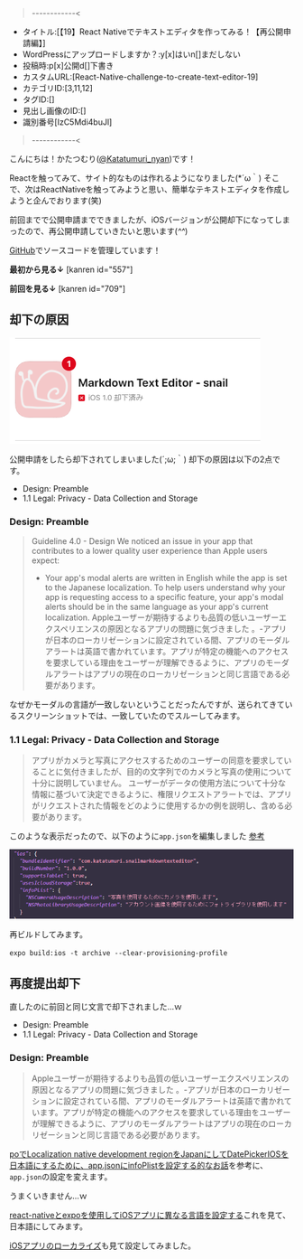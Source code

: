 >------------<
- タイトル:[【19】React Nativeでテキストエディタを作ってみる！【再公開申請編】]
- WordPressにアップロードしますか？:y[x]はいn[]まだしない
- 投稿時:p[x]公開d[]下書き
- カスタムURL:[React-Native-challenge-to-create-text-editor-19]
- カテゴリID:[3,11,12]
- タグID:[]
- 見出し画像のID:[]
- 識別番号[IzC5Mdi4buJl]
>------------<

<!-- ↓続き
[kanren id=""] -->

こんにちは！かたつむり([@Katatumuri_nyan](https://twitter.com/Katatumuri_nyan))です！

Reactを触ってみて、サイト的なものは作れるようになりました(*´ω｀)
そこで、次はReactNativeを触ってみようと思い、簡単なテキストエディタを作成しようと企んでおります(笑)

前回までで公開申請までできましたが、iOSバージョンが公開却下になってしまったので、再公開申請していきたいと思います(*^^*)

[GitHub](https://github.com/katatumuri-maimai/snail_Markdown_TextEditor)でソースコードを管理しています！

**最初から見る↓**
[kanren id="557"]

**前回を見る↓**
[kanren id="709"]


## 却下の原因
![picture 1](../../images/0ccc3f1912d073292c6c75abd6bf75eb0b7652bff145a9ea0a8180317ac4d933.png)  

公開申請をしたら却下されてしまいました(´;ω;｀)
却下の原因は以下の2点です。

- Design: Preamble
- 1.1 Legal: Privacy - Data Collection and Storage

### Design: Preamble
> Guideline 4.0 - Design
> We noticed an issue in your app that contributes to a lower quality user experience than Apple users expect:
>- Your app's modal alerts are written in English while the app is set to the Japanese localization. To help users understand why your app is requesting access to a specific feature, your app's modal alerts should be in the same language as your app's current localization.
> Appleユーザーが期待するよりも品質の低いユーザーエクスペリエンスの原因となるアプリの問題に気づきました
> 。-アプリが日本のローカリゼーションに設定されている間、アプリのモーダルアラートは英語で書かれています。アプリが特定の機能へのアクセスを要求している理由をユーザーが理解できるように、アプリのモーダルアラートはアプリの現在のローカリゼーションと同じ言語である必要があります。

なぜかモーダルの言語が一致しないということだったんですが、送られてきているスクリーンショットでは、一致していたのでスルーしてみます。

### 1.1 Legal: Privacy - Data Collection and Storage
> アプリがカメラと写真にアクセスするためのユーザーの同意を要求していることに気付きましたが、目的の文字列でのカメラと写真の使用について十分に説明していません。
> ユーザーがデータの使用方法について十分な情報に基づいて決定できるように、権限リクエストアラートでは、アプリがリクエストされた情報をどのように使用するかの例を説明し、含める必要があります。

このような表示だったので、以下のように`app.json`を編集しました
[参考](https://qiita.com/mildsummer/items/3b17cf6f80e04ad37578)

![picture 2](../../images/41cd29df3a9a27c7f31ed6743926bae4f4522a2fd539ded77699d1f3a6e02cab.png)  


再ビルドしてみます。

`expo build:ios -t archive --clear-provisioning-profile`


## 再度提出却下
直したのに前回と同じ文言で却下されました…ｗ

- Design: Preamble
- 1.1 Legal: Privacy - Data Collection and Storage


### Design: Preamble
> Appleユーザーが期待するよりも品質の低いユーザーエクスペリエンスの原因となるアプリの問題に気づきました
> 。-アプリが日本のローカリゼーションに設定されている間、アプリのモーダルアラートは英語で書かれています。アプリが特定の機能へのアクセスを要求している理由をユーザーが理解できるように、アプリのモーダルアラートはアプリの現在のローカリゼーションと同じ言語である必要があります。

[poでLocalization native development regionをJapanにしてDatePickerIOSを日本語にするために、app.jsonにinfoPlistを設定する的なお話](http://watanabeyu.blogspot.com/2017/09/expolocalization-native-development.html)を参考に、`app.json`の設定を変えます。

うまくいきません…ｗ

[react-nativeとexpoを使用してiOSアプリに異なる言語を設定する](https://stackoverflow.com/questions/45962000/set-up-different-language-for-ios-app-using-react-native-and-expo)これを見て、日本語にしてみます。

[iOSアプリのローカライズ](https://docs.expo.dev/distribution/app-stores/#localizing-your-ios-app)も見て設定してみました。


